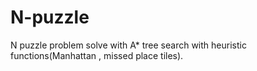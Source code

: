 # N-puzzle
N puzzle problem solve with A* tree search with heuristic functions(Manhattan , missed place tiles).
